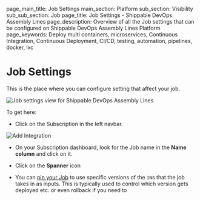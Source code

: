 page_main_title: Job Settings
main_section: Platform
sub_section: Visibility
sub_sub_section: Job
page_title: Job Settings - Shippable DevOps Assembly Lines
page_description: Overview of all the Job settings that can be configured on Shippable DevOps Assembly Lines Platform
page_keywords: Deploy multi containers, microservices, Continuous Integration, Continuous Deployment, CI/CD, testing, automation, pipelines, docker, lxc

# Job Settings

This is the place where you can configure setting that affect your job.

<img src="/images/platform/visibility/job-settings.jpg" alt="Job settings view for Shippable DevOps Assembly Lines" style="vertical-align: middle;display: block;margin-left: auto;margin-right: auto;"/>

To get here:

* Click on the Subscription in the left navbar.

<img src="/images/getting-started/account-settings.png" alt="Add Integration">

* On your Subscription dashboard, look for the Job name in the **Name column** and click on it.

* Click on the **Spanner** icon

* You can [pin your Job](/platform/tutorial/workflow/crud-job/) to use specific versions of the `IN`s that the job takes in as inputs. This is typically used to control which version gets deployed etc. or even rollback if you need to
